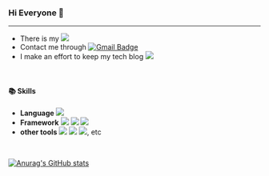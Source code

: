 ### Hi Everyone 👋
--- 
- There is my <a href="https://flat-lung-6e3.notion.site/Suyeon-Cha-5f2c4022ed5b4ebe95cd685005f710db" target="_blank"><img src="https://img.shields.io/badge/-CV-blueviolet"/></a>
- Contact me through [![Gmail Badge](https://img.shields.io/badge/Gmail-d14836?style=flat-square&logo=Gmail&logoColor=white&link=mailto:suyeon.chaa@gmail.com)](mailto:suyeon.chaa@gmail.com)
- I make an effort to keep my tech blog <a href="https://velog.io/@cha-suyeon" target="_blank"><img src="https://img.shields.io/badge/Velog-20c997?style=flat-square&logo=Vimeo&logoColor=white"/></a>

<br/>

#### 📚 Skills
- **Language** <img src="https://img.shields.io/badge/Python-3766AB?style=flat-square&logo=Python&logoColor=white"/></a>
- **Framework** <img src="https://img.shields.io/badge/TensorFlow-FF6F00?style=flat-square&logo=TensorFlow&logoColor=white"/></a> <img src="https://img.shields.io/badge/Keras-D00000?style=flat-square&logo=Keras&logoColor=white"/></a> <img src="https://img.shields.io/badge/PyTorch-EE4C2C?style=flat-square&logo=PyTorch&logoColor=white"/></a>
- **other tools** <img src="https://img.shields.io/badge/Git-F05032?style=flat-square&logo=Git&logoColor=white"/></a> <img src="https://img.shields.io/badge/GitHub-181717?style=flat-square&logo=GitHub&logoColor=white"/></a> <img src="https://img.shields.io/badge/Slack-4A154B?style=flat-square&logo=Slack&logoColor=white"/></a>, etc

<br/>

[![Anurag's GitHub stats](https://github-readme-stats.vercel.app/api?username=cha-suyeon)](https://github.com/anuraghazra/github-readme-stats)
